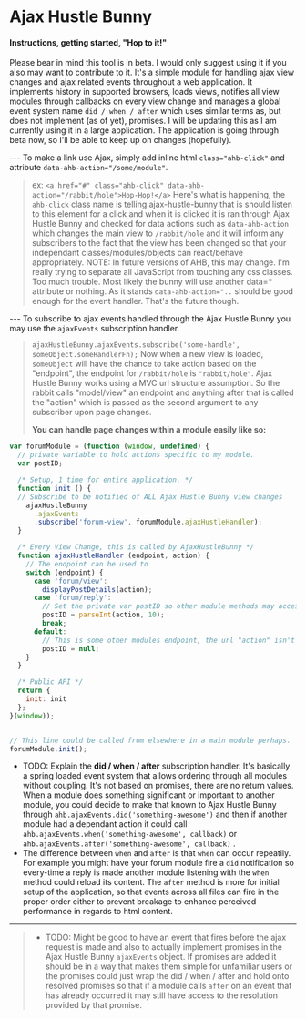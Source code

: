 Ajax Hustle Bunny
===================
#### <i class="icon-file"></i> Instructions, getting started, "Hop to it!"

Please bear in mind this tool is in beta. I would only suggest using it if you also may want to contribute to it. It's a simple module for handling ajax view changes and ajax related events throughout a web application. It implements history in supported browsers, loads views, notifies all view modules through callbacks on every view change and manages a global event system name `did / when / after` which uses similar terms as, but does not implement (as of yet), promises. I will be updating this as I am currently using it in a large application. The application is going through beta now, so I'll be able to keep up on changes (hopefully).

 --- To make a link use Ajax, simply add inline html `class="ahb-click"` and attribute `data-ahb-action="/some/module"`.
 > ex: `<a href="#" class="ahb-click" data-ahb-action="/rabbit/hole">Hop-Hop!</a>`
> Here's what is happening, the `ahb-click` class name is telling ajax-hustle-bunny that is should listen to this element for a click and when it is clicked it is ran through Ajax Hustle Bunny and checked for data actions such as `data-ahb-action` which changes the main view to `/rabbit/hole` and it will inform any subscribers to the fact that the view has been changed so that your independant classes/modules/objects can react/behave appropriately.
>  NOTE: In future versions of AHB, this may change. I'm really trying to separate all JavaScript from touching any css classes. Too much trouble. Most likely the bunny will use another data=* attribute or nothing. As it stands `data-ahb-action="..` should be good enough for the event handler. That's the future though.

--- To subscribe to ajax events handled through the Ajax Hustle Bunny you may use the `ajaxEvents` subscription handler.
> `ajaxHustleBunny.ajaxEvents.subscribe('some-handle', someObject.someHandlerFn);`
> Now when a new view is loaded, `someObject` will have the chance to take action based on the "endpoint", the endpoint for `/rabbit/hole` is `"rabbit/hole"`. Ajax Hustle Bunny works using a MVC url structure assumption. So the rabbit calls "model/view" an endpoint and anything after that is called the "action" which is passed as the second argument to any subscriber upon page changes.
>
> **You can handle page changes within a module easily like so:**
```js
var forumModule = (function (window, undefined) {
  // private variable to hold actions specific to my module.
  var postID;

  /* Setup, 1 time for entire application. */
  function init () {
  // Subscribe to be notified of ALL Ajax Hustle Bunny view changes
    ajaxHustleBunny
      .ajaxEvents
      .subscribe('forum-view', forumModule.ajaxHustleHandler);
  }

  /* Every View Change, this is called by AjaxHustleBunny */
  function ajaxHustleHandler (endpoint, action) {
    // The endpoint can be used to
 	switch (endpoint) {
	  case 'forum/view':
	    displayPostDetails(action);
	  case 'forum/reply':
	    // Set the private var postID so other module methods may access it.
	    postID = parseInt(action, 10);
	    break;
	  default:
	    // This is some other modules endpoint, the url "action" isn't a postID
	    postID = null;
    }
  }

  /* Public API */
  return {
	init: init
  };
}(window));


// This line could be called from elsewhere in a main module perhaps.
forumModule.init();
```

 * TODO: Explain the **did / when / after** subscription handler. It's basically a spring loaded event system that allows ordering through all modules without coupling. It's not based on promises, there are no return values. When a module does something significant or important to another module, you could decide to make that known to Ajax Hustle Bunny through `ahb.ajaxEvents.did('something-awesome')` and then if another module had a dependant action it could call `ahb.ajaxEvents.when('something-awesome', callback)` or `ahb.ajaxEvents.after('something-awesome', callback)` .
 * The difference between `when` and `after` is that `when` can occur repeatily. For example you might have your forum module fire a `did` notification so every-time a reply is made another module listening with the `when` method could reload its content. The `after` method is more for initial setup of the application, so that events across all files can fire in the proper order either to prevent breakage to enhance perceived performance in regards to html content.

---
> * TODO: Might be good to have an event that fires before the ajax request is made and also to actually implement promises in the Ajax Hustle Bunny `ajaxEvents` object. If promises are added it should be in a way that makes them simple for unfamiliar users or the promises could just wrap the did / when / after and hold onto resolved promises so that if a module calls `after` on an event that has already occurred it may still have access to the resolution provided by that promise.
